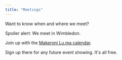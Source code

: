 ```yaml
---
title: "Meetings"
---
```


Want to know when and where we meet?

Spoiler alert: We meet in Wimbledon.

Join up with the [Makeroni Lu.ma calendar](https://lu.ma/hackwimbledon).

Sign up there for any future event showing. It's all free.

